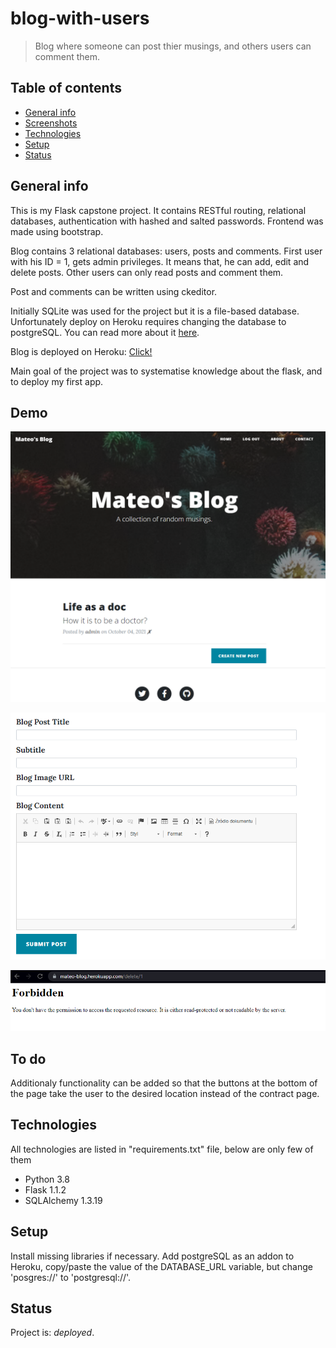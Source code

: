 # blog-with-users
> Blog where someone can post thier musings, and others users can comment them.

## Table of contents
* [General info](#general-info)
* [Screenshots](#screenshots)
* [Technologies](#technologies)
* [Setup](#setup)
* [Status](#status)

## General info
This is my Flask capstone project. It contains RESTful routing, relational databases, authentication with hashed and salted passwords.
Frontend was made using bootstrap. 

Blog contains 3 relational databases: users, posts and comments.
First user with his ID = 1, gets admin privileges. It means that, he can add, edit and delete posts.
Other users can only read posts and comment them.

Post and comments can be written using ckeditor.

Initially SQLite was used for the project but it is a file-based database.
Unfortunately deploy on Heroku requires changing the database to postgreSQL. You can read more about it <a href="https://devcenter.heroku.com/articles/sqlite3">here</a>.

Blog is deployed on Heroku: <a href="https://mateo-blog.herokuapp.com/">Click!</a>

Main goal of the project was to systematise knowledge about the flask, and to deploy my first app.

## Demo
![Code sample](./Screenshots/data_1.png)

![Code sample](./Screenshots/data_2.png)

![Code sample](./Screenshots/data_3.png)

## To do
Additionaly functionality can be added so that the buttons at the bottom of the page take the user to the desired location instead of the contract page.

## Technologies
All technologies are listed in "requirements.txt" file, below are only few of them
* Python 3.8
* Flask 1.1.2
* SQLAlchemy 1.3.19

## Setup
Install missing libraries if necessary.
Add postgreSQL as an addon to Heroku, copy/paste the value of the DATABASE_URL variable, but change 'posgres://' to 'postgresql://'.

## Status
Project is: _deployed_.
